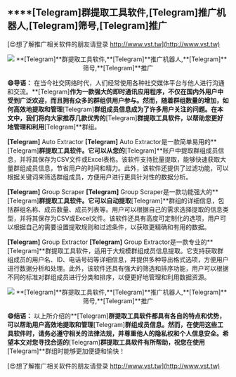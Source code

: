 ## ****[Telegram]**群提取工具软件,**[Telegram]**推广机器人,**[Telegram]**筛号,**[Telegram]**推广**

[😍想了解推广相关软件的朋友请登录 http://www.vst.tw](http://www.vst.tw)

 <center><img src="https://vst.tw/MP4/tuiguang/png/8.png" alt="**[Telegram]**群提取工具软件,**[Telegram]**推广机器人,**[Telegram]**筛号,**[Telegram]**推广"></center>

**😄导语：**
在当今社交网络时代，人们经常使用各种社交媒体平台与他人进行沟通和交流。**[Telegram]**作为一款强大的即时通讯应用程序，不仅在国内外用户中受到广泛欢迎，而且拥有众多的群组供用户参与。然而，随着群组数量的增加，如何高效地提取和管理**[Telegram]**群组成员信息成为了许多用户关注的问题。在本文中，我们将向大家推荐几款优秀的**[Telegram]**群提取工具软件，以帮助您更好地管理和利用**[Telegram]**群组。

**[Telegram]** Auto Extractor
**[Telegram]** Auto Extractor是一款简单易用的**[Telegram]**群提取工具软件。它可以从您的**[Telegram]**账户中提取群组成员信息，并将其保存为CSV文件或Excel表格。该软件支持批量提取，能够快速获取大量群组成员信息，节省用户的时间和精力。此外，该软件还提供了过滤功能，可以根据关键词来筛选群组成员，方便用户进行更具针对性的数据分析。

**[Telegram]** Group Scraper
**[Telegram]** Group Scraper是一款功能强大的**[Telegram]**群提取工具软件。它可以自动提取**[Telegram]**群组的详细信息，包括群组名称、成员数量、成员列表等。用户可以根据自己的需求选择提取的信息类型，并将其保存为CSV或Excel文件。该软件还具有高度可定制化的选项，用户可以根据自己的需要设置提取规则和过滤条件，以获取更精确和有用的数据。

**[Telegram]** Group Extractor
**[Telegram]** Group Extractor是一款专业的**[Telegram]**群提取工具软件，适用于大规模群组成员信息提取。它支持获取群组成员的用户名、ID、电话号码等详细信息，并提供多种导出格式选项，方便用户进行数据分析和处理。此外，该软件还具有强大的筛选和排序功能，用户可以根据不同的标准对群组成员进行分类和排序，以便更好地管理和利用数据资源。

 <center><img src="https://vst.tw/MP4/tuiguang/png/0.png" alt="**[Telegram]**群提取工具软件,**[Telegram]**推广机器人,**[Telegram]**筛号,**[Telegram]**推广"></center>

**😄结语：**
以上所介绍的**[Telegram]**群提取工具软件都具有各自的特点和优势，可以帮助用户高效地提取和管理**[Telegram]**群组成员信息。然而，在使用这些工具软件时，请务必遵守相关的法律法规，并尊重他人的隐私权和个人信息安全。希望本文对您寻找合适的**[Telegram]**群提取工具软件有所帮助，祝您在使用**[Telegram]**群组时能够更加便捷和愉快！

[😍想了解推广相关软件的朋友请登录 http://www.vst.tw](http://www.vst.tw)



